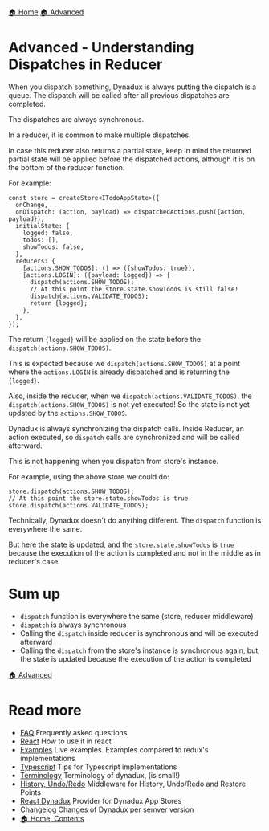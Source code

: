 [🏠 Home](../README.md)
[🏠 Advanced](./Advanced.md)

# Advanced - Understanding Dispatches in Reducer

When you dispatch something, Dynadux is always putting the dispatch is a queue. The dispatch will be called after all previous dispatches are completed.

The dispatches are always synchronous.

In a reducer, it is common to make multiple dispatches. 

In case this reducer also returns a partial state, keep in mind the returned partial state will be applied before the dispatched actions, although it is on the bottom of the reducer function.

For example:

```
const store = createStore<ITodoAppState>({
  onChange,
  onDispatch: (action, payload) => dispatchedActions.push({action, payload}),
  initialState: {
    logged: false,
    todos: [],
    showTodos: false,
  },
  reducers: {
    [actions.SHOW_TODOS]: () => ({showTodos: true}),
    [actions.LOGIN]: ({payload: logged}) => {
      dispatch(actions.SHOW_TODOS);
      // At this point the store.state.showTodos is still false!
      dispatch(actions.VALIDATE_TODOS);
      return {logged};
    },
  },
});
```
The return `{logged}` will be applied on the state before the `dispatch(actions.SHOW_TODOS)`.

This is expected because we `dispatch(actions.SHOW_TODOS)` at a point where the `actions.LOGIN` is already dispatched and is returning the `{logged}`.

Also, inside the reducer, when we `dispatch(actions.VALIDATE_TODOS)`, the `dispatch(actions.SHOW_TODOS)` is not yet executed! 
So the state is not yet updated by the `actions.SHOW_TODOS`.

Dynadux is always synchronizing the dispatch calls. Inside Reducer, an action executed, so `dispatch` calls are synchronized and will be called afterward.

This is not happening when you dispatch from store's instance. 

For example, using the above store we could do:
 
```
store.dispatch(actions.SHOW_TODOS);
// At this point the store.state.showTodos is true!
store.dispatch(actions.VALIDATE_TODOS);
```

Technically, Dynadux doesn't do anything different. The `dispatch` function is everywhere the same.

But here the state is updated, and the `store.state.showTodos` is `true` because the execution of the action is completed and not in the middle as in reducer's case.

# Sum up

- `dispatch` function is everywhere the same (store, reducer middleware)
- `dispatch` is always synchronous
- Calling the `dispatch` inside reducer is synchronous and will be executed afterward
- Calling the `dispatch` from the store's instance is synchronous again, but, the state is updated because the execution of the action is completed
 
[🏠 Advanced](./Advanced.md)

# Read more 

- [FAQ](./FAQ.md) Frequently asked questions
- [React](./React.md) How to use it in react
- [Examples](./Examples.md) Live examples. Examples compared to redux's implementations
- [Typescript](./doc/Typescript.md) Tips for Typescript implementations
- [Terminology](./Terminology.md) Terminology of dynadux, (is small!)
- [History, Undo/Redo](https://github.com/aneldev/dynadux-history-middleware) Middleware for History, Undo/Redo and Restore Points
- [React Dynadux](https://github.com/aneldev/react-dynadux) Provider for Dynadux App Stores
- [Changelog](./Changelog.md) Changes of Dynadux per semver version
- [🏠 Home, Contents](../README.md#table-of-contents)

